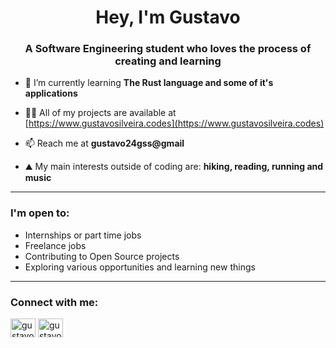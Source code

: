 <h1 align="center">Hey, I'm Gustavo</h1>
<h3 align="center">A Software Engineering student who loves the process of creating and learning</h3>

- 🌱 I’m currently learning **The Rust language and some of it's applications**

- 👨‍💻 All of my projects are available at [https://www.gustavosilveira.codes](https://www.gustavosilveira.codes)

- 📫 Reach me at **gustavo24gss@gmail**

- ⛰️ My main interests outside of coding are: **hiking, reading, running and music**

---

### I'm open to:
- Internships or part time jobs
- Freelance jobs 
- Contributing to Open Source projects 
- Exploring various opportunities and learning new things
  
---

<h3 align="left">Connect with me:</h3>
<p align="left">
<a href="https://linkedin.com/in/gustavosilveirass" target="blank"><img align="center" src="https://raw.githubusercontent.com/rahuldkjain/github-profile-readme-generator/master/src/images/icons/Social/linked-in-alt.svg" alt="gustavosilveirass" height="30" width="40" /></a>
<a href="https://instagram.com/gustavosilveirass" target="blank"><img align="center" src="https://raw.githubusercontent.com/rahuldkjain/github-profile-readme-generator/master/src/images/icons/Social/instagram.svg" alt="gustavosilveirass" height="30" width="40" /></a>
</p>

